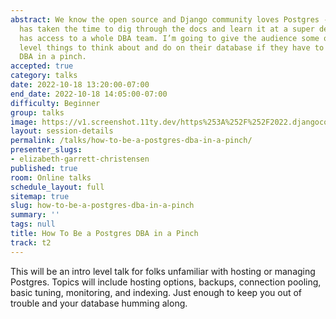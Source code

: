 ```yaml
---
abstract: We know the open source and Django community loves Postgres - but not everyone
  has taken the time to dig through the docs and learn it at a super deep level or
  has access to a whole DBA team. I’m going to give the audience some of the high
  level things to think about and do on their database if they have to be a Postgres
  DBA in a pinch.
accepted: true
category: talks
date: 2022-10-18 13:20:00-07:00
end_date: 2022-10-18 14:05:00-07:00
difficulty: Beginner
group: talks
image: https://v1.screenshot.11ty.dev/https%253A%252F%252F2022.djangocon.us%252Fpresenters%252Felizabeth-garrett-christensen%252F
layout: session-details
permalink: /talks/how-to-be-a-postgres-dba-in-a-pinch/
presenter_slugs:
- elizabeth-garrett-christensen
published: true
room: Online talks
schedule_layout: full
sitemap: true
slug: how-to-be-a-postgres-dba-in-a-pinch
summary: ''
tags: null
title: How To Be a Postgres DBA in a Pinch
track: t2
---
```


This will be an intro level talk for folks unfamiliar with hosting or managing Postgres. Topics will include hosting options, backups, connection pooling, basic tuning, monitoring, and indexing. Just enough to keep you out of trouble and your database humming along.
